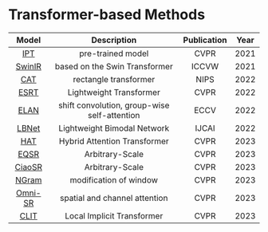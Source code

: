# Transformer-based Methods  
Model | Description | Publication | Year
:-:|:-:|:-:|:-:
[IPT](https://openaccess.thecvf.com/content/CVPR2021/papers/Chen_Pre-Trained_Image_Processing_Transformer_CVPR_2021_paper.pdf)|pre-trained model|CVPR|2021
[SwinIR](https://openaccess.thecvf.com/content/ICCV2021W/AIM/papers/Liang_SwinIR_Image_Restoration_Using_Swin_Transformer_ICCVW_2021_paper.pdf)|based on the Swin Transformer|ICCVW|2021
[CAT](https://arxiv.org/pdf/2211.13654.pdf)|rectangle transformer|NIPS|2022
[ESRT](https://openaccess.thecvf.com/content/CVPR2022W/NTIRE/papers/Lu_Transformer_for_Single_Image_Super-Resolution_CVPRW_2022_paper.pdf)|Lightweight Transformer|CVPR|2022
[ELAN](https://arxiv.org/pdf/2203.06697.pdf)|shift convolution, group-wise self-attention|ECCV|2022
[LBNet](https://arxiv.org/pdf/2204.13286.pdf)|Lightweight Bimodal Network|IJCAI|2022
[HAT](https://arxiv.org/pdf/2205.04437.pdf)|Hybrid Attention Transformer|CVPR|2023
[EQSR](https://openaccess.thecvf.com/content/CVPR2023/papers/Wang_Deep_Arbitrary-Scale_Image_Super-Resolution_via_Scale-Equivariance_Pursuit_CVPR_2023_paper.pdf)|Arbitrary-Scale|CVPR|2023
[CiaoSR](https://openaccess.thecvf.com/content/CVPR2023/papers/Cao_CiaoSR_Continuous_Implicit_Attention-in-Attention_Network_for_Arbitrary-Scale_Image_Super-Resolution_CVPR_2023_paper.pdf)|Arbitrary-Scale|CVPR|2023
[NGram](https://openaccess.thecvf.com/content/CVPR2023/papers/Wang_Compression-Aware_Video_Super-Resolution_CVPR_2023_paper.pdf)|modification of window|CVPR|2023
[Omni-SR](https://openaccess.thecvf.com/content/CVPR2023/papers/Wang_Omni_Aggregation_Networks_for_Lightweight_Image_Super-Resolution_CVPR_2023_paper.pdf)|spatial and channel attention|CVPR|2023
[CLIT](https://openaccess.thecvf.com/content/CVPR2023/papers/Chen_Cascaded_Local_Implicit_Transformer_for_Arbitrary-Scale_Super-Resolution_CVPR_2023_paper.pdf)|Local Implicit Transformer|CVPR|2023